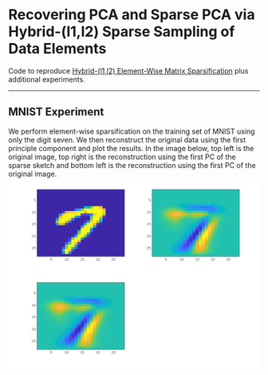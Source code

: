 # Recovering PCA and Sparse PCA via Hybrid-(l1,l2) Sparse Sampling of Data Elements
Code to reproduce [Hybrid-(l1,l2) Element-Wise Matrix Sparsification](https://jmlr.org/papers/volume18/16-258/16-258.pdf) plus additional experiments.

---
## MNIST Experiment

We perform element-wise sparsification on the training set of MNIST using only the digit seven. We then reconstruct the original data using the first principle component and plot the results. In the image below, top left is the original image, top right is the reconstruction using the first PC of the sparse sketch and bottom left is the reconstruction using the first PC of the original image. 
![mnist_PCA_reconstruction](mnist_output/reconstruction.png)


